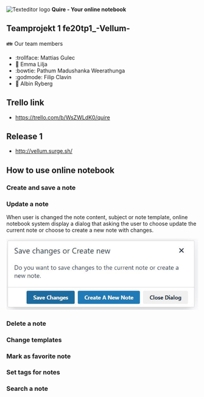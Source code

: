 ![Texteditor logo](/images/favicon.ico)  **Quire - Your online notebook**

## **Teamprojekt 1**   fe20tp1_-Vellum-

:family: Our team members

- :trollface: Mattias Gulec 
- :woman: Emma Lilja
- :bowtie: Pathum Madushanka Weerathunga
- :godmode: Filip Clavin 
- :man: Albin Ryberg 


## Trello link
- https://trello.com/b/WsZWLdK0/quire

## Release 1
- http://vellum.surge.sh/

## How to use online notebook

### Create and save a note

### Update a note
When user is changed the note content, subject or note template, online notebook system display a dialog that asking the user to choose update the current note or choose to create a new note with changes. 

![Update message](/images/askToupdateMsg.JPG)

### Delete a note

### Change templates

### Mark as favorite note

### Set tags for notes

### Search a note
